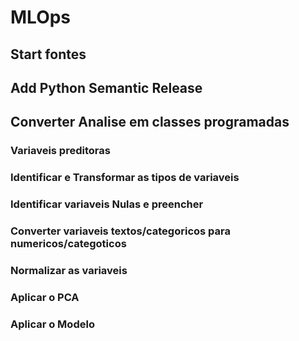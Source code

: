 # MLOps

## Start fontes
## Add Python Semantic Release
## Converter Analise em classes programadas
### Variaveis preditoras
### Identificar e Transformar as tipos de variaveis
### Identificar variaveis Nulas e preencher
### Converter variaveis textos/categoricos para numericos/categoticos
### Normalizar as variaveis
### Aplicar o PCA
### Aplicar o Modelo
